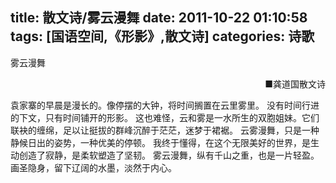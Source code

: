 title: 散文诗/雾云漫舞
date: 2011-10-22 01:10:58
tags: [国语空间,《形影》,散文诗]
categories: 诗歌
---
 <p>雾云漫舞</p> 
 <p align="right">■龚道国散文诗</p> 
 <p>袁家寨的早晨是漫长的。像停摆的大钟，将时间搁置在云里雾里。 没有时间行进的下文，只有时间铺开的形影。 这也难怪，云和雾是一水所生的双胞姐妹。它们联袂的缠绵，足以让挺拔的群峰沉醉于茫茫，迷梦于裙裾。 云雾漫舞，只是一种静候日出的姿势，一种优美的停顿。 我终于懂得，在这个无限美好的世界，是生动创造了寂静，是柔软塑造了坚韧。 雾云漫舞，纵有千山之重，也是一片轻盈。 画圣隐身，留下辽阔的水墨，淡然于内心。&nbsp;&nbsp;&nbsp;&nbsp;&nbsp;&nbsp;&nbsp;</p> 
<!-- more --><p>&nbsp;&nbsp;</p> 
